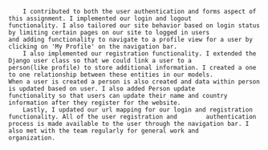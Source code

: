 		I contributed to both the user authentication and forms aspect of this assignment. I implemented our login and logout 
	functionality. I also tailored our site behavior based on login status by limiting certain pages on our site to logged in users 
	and adding functionality to navigate to a profile view for a user by clicking on 'My Profile' on the navigation bar. 
		I also implemented our registration functionality. I extended the Django user class so that we could link a user to a 
	person(like profile) to store additional information. I created a one to one relationship between these entities in our models. 
	When a user is created a person is also created and data within person is updated based on user. I also added Person update
	functionality so that users can update their name and country information after they register for the website.
		Lastly, I updated our url mapping for our login and registration functionality. All of the user registration and 	    authentication process is made available to the user through the navigation bar. I also met with the team regularly for general work and 
	organization. 
